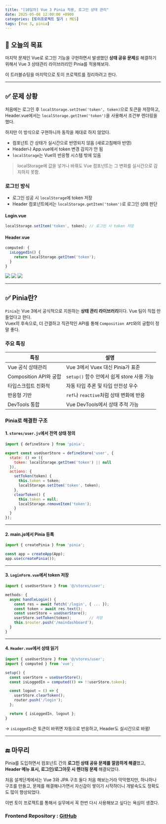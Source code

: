 ```yaml
---
title: "[10일차] Vue 3 Pinia 적용, 로그인 상태 관리"
date: 2025-05-08 12:00:00 +0900
categories: [토이프로젝트 일기 : MES]
tags: [Vue 3, pinia]
---
```


## 🎯 오늘의 목표
마지막 문제인 Vue로 로그인 기능을 구현하면서 발생했던 **상태 공유 문제**를 해결하기 위해서 Vue 3 상태관리 라이브러리인 Pinia를 적용해보자.

이 트러블슈팅을 마지막으로 토이 프로젝트를 정리하려고 한다.

---

## ✅ 문제 상황

처음에는 로그인 후 `localStorage.setItem('token', token)`으로 토큰을 저장하고,  
Header.vue에서는 `localStorage.getItem('token')`을 사용해서 조건부 렌더링을 했다.

하지만 이 방식으로 구현하니까 동작을 제대로 하지 않았다.

-  컴포넌트 간 상태가 실시간으로 반영되지 않음 (새로고침해야 반영)
-  Header나 App.vue에서 token 변경 감지가 안 됨
- `localStorage`는 Vue의 반응형 시스템 밖에 있음
> localStorage에 값을 넣거나 바꿔도 Vue 컴포넌트는 그 변화를 실시간으로 감지하지 못함.

### 로그인 방식

- 로그인 성공 시 `localStorage`에 token 저장
- Header 컴포넌트에서는 `localStorage.getItem('token')`로 로그인 상태 판단

#### Login.vue

```js
localStorage.setItem('token', token); // 로그인 시 token 저장
```

#### Header.vue 

```js
computed: {
  isLoggedIn() {
    return localStorage.getItem('token');
  }
}
```

![](https://velog.velcdn.com/images/kjr04205/post/c978ca37-2290-46aa-acf5-025e71c790fd/image.png)
![](https://velog.velcdn.com/images/kjr04205/post/61e995bb-2d98-432d-a714-2537b5645e9b/image.png)
![](https://velog.velcdn.com/images/kjr04205/post/41157274-209d-4df8-b49e-f00ac4e37282/image.png)


---

## ✅ Pinia란?

`Pinia`는 Vue 3에서 공식적으로 지원하는 **상태 관리 라이브러리**이다. Vue 팀이 직접 만들었다고 한다.  
Vuex의 후속으로, 더 간결하고 직관적인 API를 통해 `Composition API`와의 궁합이 정말 좋다.

### 주요 특징

| 특징                   | 설명                                       |
| ---------------------- | ------------------------------------------ |
| Vue 공식 상태관리      | Vue 3에서 Vuex 대신 Pinia가 표준           |
| Composition API와 궁합 | `setup()` 함수 안에서 쉽게 store 사용 가능 |
| 타입스크립트 친화적    | 자동 타입 추론 및 타입 안전성 우수         |
| 반응형 기반            | `ref`나 `reactive`처럼 상태 변화에 반응    |
| DevTools 통합          | Vue DevTools에서 상태 추적 가능            |

### Pinia로 해결한 구조

#### 1. `stores/user.js`에서 전역 상태 정의

```js
import { defineStore } from 'pinia';

export const useUserStore = defineStore('user', {
  state: () => ({
    token: localStorage.getItem('token') || null
  }),
  actions: {
    setToken(token) {
      this.token = token;
      localStorage.setItem('token', token);
    },
    clearToken() {
      this.token = null;
      localStorage.removeItem('token');
    }
  }
});
```

---

#### 2. main.js에서 Pinia 등록

```js
import { createPinia } from 'pinia';

const app = createApp(App);
app.use(createPinia()); 
```

---

#### 3. `LoginForm.vue`에서 token 저장

```js
import { useUserStore } from '@/stores/user';

methods: {
  async handleLogin() {
    const res = await fetch('/login', { ... });
    const token = await res.text();
    const userStore = useUserStore(); 
    userStore.setToken(token);        // 저장
    this.$router.push('/maindashboard');
  }
}
```

---

#### 4. `Header.vue`에서 상태 읽기

```js
import { useUserStore } from '@/stores/user';
import { computed } from 'vue';

setup() {
  const userStore = useUserStore();
  const isLoggedIn = computed(() => !!userStore.token);

  const logout = () => {
    userStore.clearToken();
    router.push('/login');
  };

  return { isLoggedIn, logout };
}
```

→ `isLoggedIn`은 토큰이 바뀌면 자동으로 반응하고, Header도 실시간으로 바뀜!

---

## 🔚 마무리

Pinia를 도입하면서 컴포넌트 간의 **로그인 상태 공유 문제를 깔끔하게 해결**했고,  
**Header 메뉴 표시, 로그인/로그아웃 시 렌더링 문제** 해결되었다.

처음 설계단계에서는 Vue 3와 JPA 구조 둘다 처음 해보는거라 막막했지만, 하나하나 구조를 만들고, 문제를 해결해나가면서 자신감이 쌓이기 시작하더니 개발속도도 정확도도 많이 향상되었다.

이번 토이 프로젝트를 통해서 실무에서 꼭 한번 다시 사용해보고 싶다는 욕심이 생겼다.

### Frontend Repository : [GitHub](https://github.com/anhyoin97/mes-view)